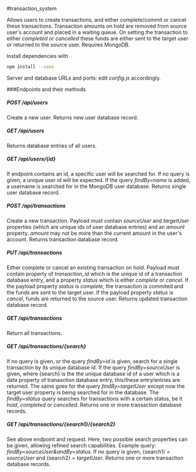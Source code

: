 #transaction_system

Allows users to create transactions, and either complete/commit or cancel these transactions. Transaction amounts on hold are removed from source user's account and placed in a waiting queue. On setting the transaction to either *completed* or *cancelled* these funds are either sent to the target user or returned to the source user. Requires MongoDB.

Install dependencies with
```bash
npm install --save
```

Server and database URLs and ports: edit *config.js* accordingly.

###Endpoints and their methods

##### POST /api/users

Create a new user. Returns new user database record.

##### GET /api/users

Returns database entries of all users.

##### GET /api/users/{id}

If endpoint contains an id, a specific user will be searched for. If no query is given, a unique user id will be expected. If the query *findBy=name* is added, a username is searched for in the MongoDB user database. Returns single user database record.

##### POST /api/transactions

Create a new transaction. Payload must contain *sourceUser* and *targetUser* properties (which are unique ids of user database entries) and an *amount* property. *amount* may not be more than the current amount in the user's account. Returns transaction database record.

##### PUT /api/transactions

Either complete or cancel an existing transaction on hold. Payload must contain property of *transaction_id* which is the unique id of a transaction database entry, and a property *status* which is either *complete* or *cancel*. If the payload property *status* is *complete*, the transaction is commited and the funds are sent to the target user. If the payload property *status* is *cancel*, funds are returned to the source user. Returns updated transaction database record.

##### GET /api/transactions

Return all transactions.

##### GET /api/transactions/{search}

If no query is given, or the query *findBy=id* is given, search for a single transaction by its unique database id. If the query *findBy=sourceUser* is given, where {search} is the the unique database id of a user which is a data property of tranasction database entry, this/these entry/entries are returned. The same goes for the query *findBy=targetUser* except now the target user property is being searched for in the database. The *findBy=status* query searches for transactions with a certain status, be it *hold*, *completed* or *cancelled*. Returns one or more transaction database records.

##### GET /api/transactions/{search1}/{search2}

See above endpoint and request. Here, two possible search properties can be given, allowing refined search capabilities. Example query: *findBy=sourceUser&andBy=status*. If no query is given, {search1} = *sourceUser* and {search2} = *targetUser*. Returns one or more transaction database records.
